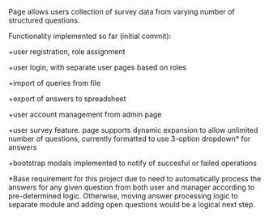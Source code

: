 Page allows users collection of survey data from varying number of structured questions.

Functionality implemented so far (initial commit):

+user registration, role assignment

+user login, with separate user pages based on roles

+import of queries from file

+export of answers to spreadsheet

+user account management from admin page

+user survey feature. page supports dynamic expansion to allow unlimited number of questions, currently formatted to use 3-option dropdown* for answers

+bootstrap modals implemented to notify of succesful or failed operations

*Base requirement for this project due to need to automatically process the answers for any given question from both user and manager according to pre-determined logic. 
Otherwise, moving answer processing logic to separate module and adding open questions would be a logical next step.
